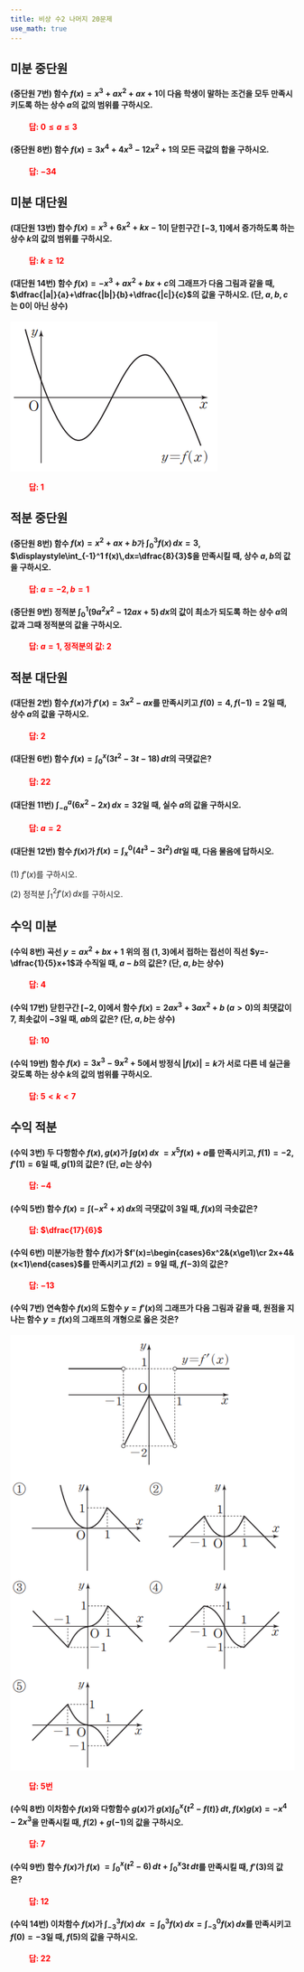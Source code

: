 ```yaml
---
title: 비상 수2 나머지 20문제
use_math: true
---
```


## 미분 중단원

#### (중단원 7번) 함수 $f(x)=x^3+ax^2+ax+1$이 다음 학생이 말하는 조건을 모두 만족시키도록 하는 상수 $a$의 값의 범위를 구하시오.

**<span style="color: red;">$\qquad$답: $0\le a\le3$</span>**

#### (중단원 8번) 함수 $f(x)=3x^4+4x^3-12x^2+1$의 모든 극값의 합을 구하시오. 

**<span style="color: red;">$\qquad$답: $-34$</span>**


## 미분 대단원


#### (대단원 13번) 함수 $f(x)=x^3+6x^2+kx-1$이 닫힌구간 $[-3, 1]$에서 증가하도록 하는 상수 $k$의 값의 범위를 구하시오.

**<span style="color: red;">$\qquad$답: $k\ge12$</span>**

#### (대단원 14번) 함수 $f(x)=-x^3+ax^2+bx+c$의 그래프가 다음 그림과 같을 때, $\dfrac{|a|}{a}+\dfrac{|b|}{b}+\dfrac{|c|}{c}$의 값을 구하시오. (단, $a, b, c$는 $0$이 아닌 상수)

<img src="/assets/Pasted image 20231122191159.png"/>

**<span style="color: red;">$\qquad$답: $1$</span>**


## 적분 중단원


#### (중단원 8번) 함수 $f(x)=x^2+ax+b$가 $\displaystyle\int_0^3 f(x)\,dx=3$, $\displaystyle\int_{-1}^1 f(x)\,dx=\dfrac{8}{3}$을 만족시킬 때, 상수 $a, b$의 값을 구하시오.

**<span style="color: red;">$\qquad$답: $a=-2, b=1$</span>**

#### (중단원 9번) 정적분 $\displaystyle\int_0^1(9 a^2 x^2-12 ax+5)\,dx$의 값이 최소가 되도록 하는 상수 $a$의 값과 그때 정적분의 값을 구하시오.

**<span style="color: red;">$\qquad$답: $a=1$, 정적분의 값: $2$</span>**


## 적분 대단원

#### (대단원 2번) 함수 $f(x)$가 $f'(x)=3x^2-ax$를 만족시키고 $f(0)=4, f(-1)=2$일 때, 상수 $a$의 값을 구하시오.

**<span style="color: red;">$\qquad$답: $2$</span>**



#### (대단원 6번) 함수 $f(x)=\displaystyle\int_0^x(3 t^2-3 t-18)\,dt$의 극댓값은?

**<span style="color: red;">$\qquad$답: $22$</span>**



#### (대단원 11번) $\displaystyle\int_{-a}^a(6 x^2-2 x)\,dx=32$일 때, 실수 $a$의 값을 구하시오.

**<span style="color: red;">$\qquad$답: $a=2$</span>**

#### (대단원 12번) 함수 $f(x)$가 $f(x)=\displaystyle\int_x^0(4 t^3-3 t^2)\,dt$일 때, 다음 물음에 답하시오.

(1) $f'(x)$를 구하시오.

(2) 정적분 $\displaystyle\int_1^2 f'(x)\,dx$를 구하시오.



## 수익 미분
#### (수익 8번) 곡선 $y=ax^2+bx+1$ 위의 점 $(1, 3)$에서 접하는 접선이 직선 $y=-\dfrac{1}{5}x+1$과 수직일 때, $a-b$의 값은? (단, $a, b$는 상수)

**<span style="color: red;">$\qquad$답: $4$</span>**


#### (수익 17번) 닫힌구간 $[-2, 0]$에서 함수 $f(x)=2 ax^3+3 ax^2+b\ (a>0)$의 최댓값이 $7$, 최솟값이 $-3$일 때, $ab$의 값은? (단, $a, b$는 상수)

**<span style="color: red;">$\qquad$답: $10$</span>**


#### (수익 19번) 함수 $f(x)=3x^3-9x^2+5$에서 방정식 $\lvert f(x)\rvert=k$가 서로 다른 네 실근을 갖도록 하는 상수 $k$의 값의 범위를 구하시오.

**<span style="color: red;">$\qquad$답: $5<k<7$</span>**


## 수익 적분 

#### (수익 3번) 두 다항함수 $f(x), g(x)$가 $\displaystyle\int g(x)\,dx$ $=x^5f(x)+a$를 만족시키고, $f(1)=-2$, $f'(1)=6$일 때, $g(1)$의 값은? (단, $a$는 상수)

**<span style="color: red;">$\qquad$답: $-4$</span>**


#### (수익 5번) 함수 $f(x)=\displaystyle\int(-x^2+x)\,dx$의 극댓값이 $3$일 때, $f(x)$의 극솟값은?

**<span style="color: red;">$\qquad$답: $\dfrac{17}{6}$</span>**

#### (수익 6번) 미분가능한 함수 $f(x)$가 $f'(x)=\begin{cases}6x^2&(x\ge1)\cr 2x+4&(x<1)\end{cases}$를 만족시키고 $f(2)=9$일 때, $f(-3)$의 값은?

**<span style="color: red;">$\qquad$답: $-13$</span>**

#### (수익 7번) 연속함수 $f(x)$의 도함수 $y=f'(x)$의 그래프가 다음 그림과 같을 때, 원점을 지나는 함수 $y=f(x)$의 그래프의 개형으로 옳은 것은?

<img src="/assets/Pasted image 20231122195122.png"/>

**<span style="color: red;">$\qquad$답: 5번</span>**

#### (수익 8번) 이차함수 $f(x)$와 다항함수 $g(x)$가 $g(x)\displaystyle\int_0^x\lbrace t^2-f(t)\rbrace\,dt$, $f(x)g(x)=-x^4-2x^3$을 만족시킬 때, $f(2)+g(-1)$의 값을 구하시오. 

**<span style="color: red;">$\qquad$답: $7$</span>**

#### (수익 9번) 함수 $f(x)$가 $f(x)$ $=\displaystyle\int_0^x(t^2-6)\, dt+\displaystyle\int_0^x 3 t\,dt$를 만족시킬 때, $f'(3)$의 값은?

**<span style="color: red;">$\qquad$답: $12$</span>**


#### (수익 14번) 이차함수 $f(x)$가 $\displaystyle\int_{-3}^3 f(x)\,dx$ $=\displaystyle\int_0^3 f(x)\, dx=\displaystyle\int_{-3}^0 f(x)\,dx$를 만족시키고 $f(0)=-3$일 때, $f(5)$의 값을 구하시오.

**<span style="color: red;">$\qquad$답: $22$</span>**

